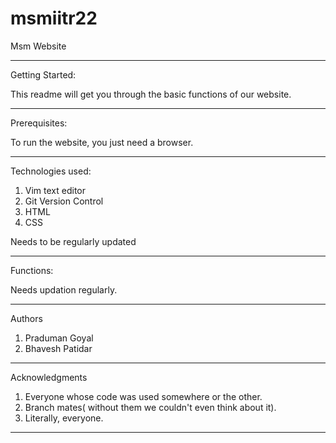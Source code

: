 # msmiitr22
Msm Website
______

Getting Started:

This readme will get you through the basic functions of our website.
______

Prerequisites:

To run the website, you just need a browser. 
______

Technologies used:
1. Vim text editor
2. Git Version Control
3. HTML
4. CSS

Needs to be regularly updated
______

Functions:

Needs updation regularly.
______

Authors 
1. Praduman Goyal
2. Bhavesh Patidar
______

Acknowledgments
1. Everyone whose code was used somewhere or the other.
2. Branch mates( without them we couldn't even think about it).
3. Literally, everyone.
______

